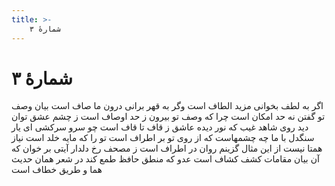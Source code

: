 ```yaml
---
title: >-
    شمارهٔ ۳
---
```

# شمارهٔ ۳

اگر به لطف بخوانی مزید الطاف است
وگر به قهر برانی درون ما صاف است
بیان وصف تو گفتن نه حد امکان است
چرا که وصف تو بیرون ز حد اوصاف است
ز چشم عشق توان دید روی شاهد غیب
که نور دیده عاشق ز قاف تا قاف است
چو سرو سرکشی ای یار سنگدل با ما
چه چشمهاست که از روی تو بر اطراف است
تو را که مایه خلد است نیاز همتا نیست
از این مثال گزینم روان در اطراف است
ز مصحف رخ دلدار آیتی بر خوان
که آن بیان مقامات کشف کشاف است
عدو که منطق حافظ طمع کند در شعر
همان حدیث هما و طریق خطاف است
